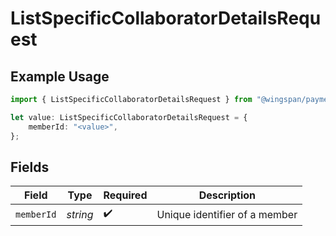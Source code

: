 # ListSpecificCollaboratorDetailsRequest

## Example Usage

```typescript
import { ListSpecificCollaboratorDetailsRequest } from "@wingspan/payments/sdk/models/operations";

let value: ListSpecificCollaboratorDetailsRequest = {
    memberId: "<value>",
};
```

## Fields

| Field                         | Type                          | Required                      | Description                   |
| ----------------------------- | ----------------------------- | ----------------------------- | ----------------------------- |
| `memberId`                    | *string*                      | :heavy_check_mark:            | Unique identifier of a member |
